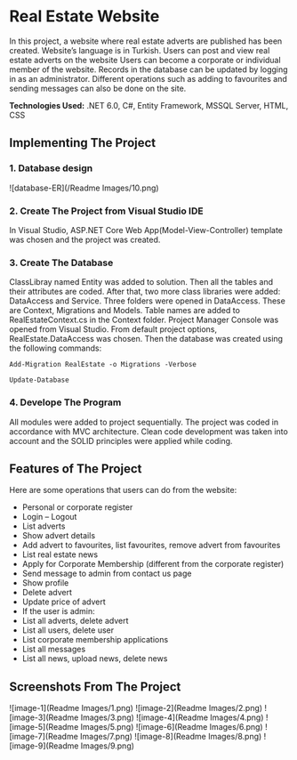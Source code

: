 # Real Estate Website
In this project, a website where real estate adverts are published has been created. Website’s language is in Turkish. Users can post and view real estate adverts on the website Users can become a corporate or individual member of the website. Records in the database can be updated by logging in as an administrator. Different operations such as adding to favourites and sending messages can also be done on the site.

**Technologies Used:** .NET 6.0, C#, Entity Framework, MSSQL Server, HTML, CSS
## Implementing The Project
### 1. Database design
![database-ER](/Readme Images/10.png)
### 2.	Create The Project from Visual Studio IDE
   
In Visual Studio, ASP.NET Core Web App(Model-View-Controller) template was chosen and the project was created.

### 3.	Create The Database

ClassLibray named Entity was added to solution. Then all the tables and their attributes are coded. 
After that, two more class libraries were added: DataAccess and Service. Three folders were opened in DataAccess. These are Context, Migrations and Models. Table names are added to RealEstateContext.cs in the Context folder. 
Project Manager Console was opened from Visual Studio. From default project options, RealEstate.DataAccess was chosen. Then the database was created using the following commands:

`Add-Migration RealEstate -o Migrations -Verbose`

`Update-Database`



### 4.	Develope The Program
   
All modules were added to project sequentially. The project was coded in accordance with MVC architecture. Clean code development was taken into account and the SOLID principles were applied while coding.

## Features of The Project
Here are some operations that users can do from the website:
- Personal or corporate register
- Login – Logout
- List adverts
- Show advert details
- Add advert to favourites, list favourites, remove advert from favourites
- List real estate news
- Apply for Corporate Membership (different from the corporate register)
- Send message to admin from contact us page
- Show profile
- Delete advert
- Update price of advert
- If the user is admin:
- List all adverts, delete advert
- List all users, delete user
- List corporate membership applications
- List all messages
- List all news, upload news, delete news

## Screenshots From The Project
![image-1](Readme Images/1.png)
![image-2](Readme Images/2.png)
![image-3](Readme Images/3.png)
![image-4](Readme Images/4.png)
![image-5](Readme Images/5.png)
![image-6](Readme Images/6.png)
![image-7](Readme Images/7.png)
![image-8](Readme Images/8.png)
![image-9](Readme Images/9.png)

